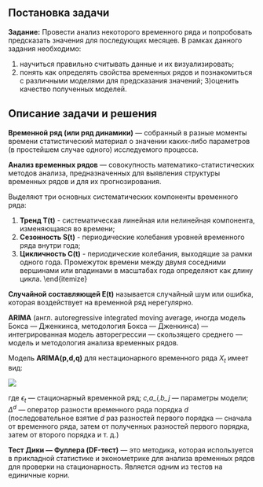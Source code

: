 ## Постановка задачи


**Задание:** Провести анализ некоторого временного ряда и попробовать предсказать значения для последующих месяцев. В рамках данного задания необходимо:

1) научиться правильно считывать данные и их визуализировать;
2) понять как определять свойства временных рядов и познакомиться с различными моделями для
предсказания значений;
3)оценить качество полученных моделей.

## Описание задачи и решения

**Временной ряд (или ряд динамики)** — собранный в разные моменты времени статистический материал о значении каких-либо параметров (в простейшем случае одного) исследуемого процесса.

**Анализ временных рядов** — совокупность математико-статистических методов анализа, предназначенных для выявления структуры временных рядов и для их прогнозирования.

Выделяют три основных систематических компоненты временного ряда:

1) **Тренд T(t)** - систематическая линейная или нелинейная компонента, изменяющаяся во времени;
2) **Сезонность S(t)** - периодические колебания уровней временного ряда внутри года;
3) **Цикличность C(t)** - периодические колебания, выходящие за рамки одного года. Промежуток времени между двумя соседними вершинами или впадинами в масштабах года определяют как длину цикла.
\end{itemize}

**Случайной составляющей E(t)** называется случайный шум или ошибка, которая воздействует на временной ряд нерегулярно.

**ARIMA** (англ. autoregressive integrated moving average, иногда модель Бокса — Дженкинса, методология Бокса — Дженкинса) — интегрированная модель авторегрессии — скользящего среднего — модель и методология анализа временных рядов.

Модель **ARIMA(p,d,q)** для нестационарного временного ряда $X_{t}$ имеет вид:

![](./pics/1.png)

где $\epsilon_t$ — стационарный временной ряд; *c,a_i,b_j* — параметры модели; $\Delta^d$ — оператор разности временного ряда порядка $d$ (последовательное взятие $d$ раз разностей первого порядка — сначала от временного ряда, затем от полученных разностей первого порядка, затем от второго порядка и т. д.)


**Тест Дики — Фуллера (DF-тест)** — это методика, которая используется в прикладной статистике и эконометрике для анализа временных рядов для проверки на стационарность. Является одним из тестов на единичные корни. 
